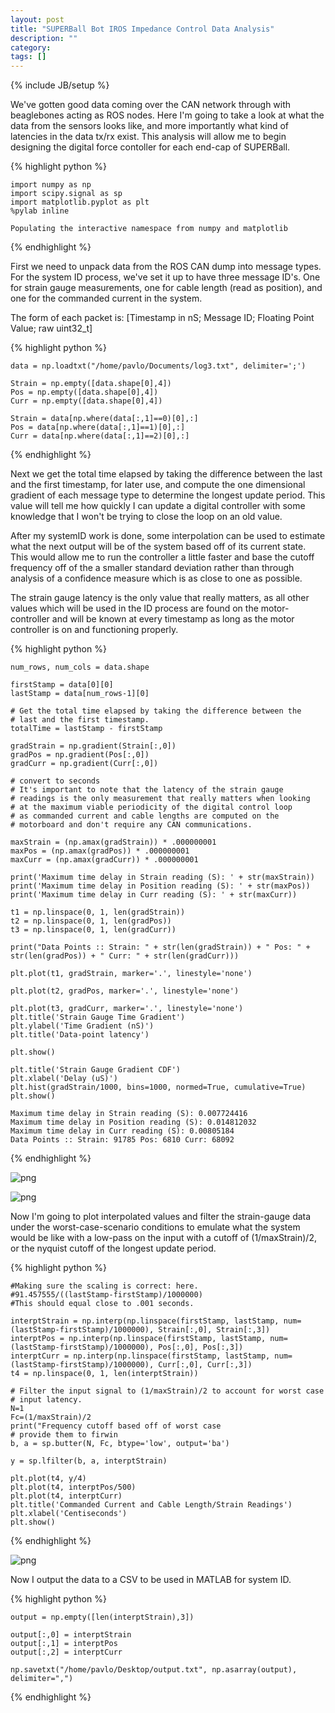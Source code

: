 ```yaml
---
layout: post
title: "SUPERBall Bot IROS Impedance Control Data Analysis"
description: ""
category: 
tags: []
---
```

{% include JB/setup %}

We've gotten good data coming over the CAN network through with beaglebones
acting as ROS nodes.  Here I'm going to take a look at what the data from the
sensors looks like, and more importantly what kind of latencies in the data
tx/rx exist.  This analysis will allow me to begin designing the digital force
contoller for each end-cap of SUPERBall.

{% highlight python %}

    import numpy as np
    import scipy.signal as sp
    import matplotlib.pyplot as plt
    %pylab inline

    Populating the interactive namespace from numpy and matplotlib

{% endhighlight %}


First we need to unpack data from the ROS CAN dump into message types.  For the
system ID process, we've set it up to have three message ID's.  One for strain
gauge measurements, one for cable length (read as position), and one for the
commanded current in the system.

The form of each packet is: [Timestamp in nS; Message ID; Floating Point Value;
raw uint32_t]

{% highlight python %}

    data = np.loadtxt("/home/pavlo/Documents/log3.txt", delimiter=';')  
    
    Strain = np.empty([data.shape[0],4])
    Pos = np.empty([data.shape[0],4])
    Curr = np.empty([data.shape[0],4])
    
    Strain = data[np.where(data[:,1]==0)[0],:]
    Pos = data[np.where(data[:,1]==1)[0],:]
    Curr = data[np.where(data[:,1]==2)[0],:]

{% endhighlight %}

Next we get the total time elapsed by taking the difference between the last and
the first timestamp, for later use, and compute the one dimensional gradient of
each message type to determine the longest update period.  This value will tell
me how quickly I can update a digital controller with some knowledge that I
won't be trying to close the loop on an old value.

After my systemID work is done, some interpolation can be used to estimate what
the next output will be of the system based off of its current state.  This
would allow me to run the controller a little faster and base the cutoff
frequency off of the a smaller standard deviation rather than through analysis
of a confidence measure which is as close to one as possible.

The strain gauge latency is the only value that really matters, as all other
values which will be used in the ID process are found on the motor-controller
and will be known at every timestamp as long as the motor controller is on and
functioning properly.

{% highlight python %}

    num_rows, num_cols = data.shape
    
    firstStamp = data[0][0]
    lastStamp = data[num_rows-1][0]
    
    # Get the total time elapsed by taking the difference between the
    # last and the first timestamp.
    totalTime = lastStamp - firstStamp
    
    gradStrain = np.gradient(Strain[:,0])
    gradPos = np.gradient(Pos[:,0])
    gradCurr = np.gradient(Curr[:,0])
    
    # convert to seconds
    # It's important to note that the latency of the strain gauge
    # readings is the only measurement that really matters when looking
    # at the maximum viable periodicity of the digital control loop
    # as commanded current and cable lengths are computed on the 
    # motorboard and don't require any CAN communications.
    
    maxStrain = (np.amax(gradStrain)) * .000000001
    maxPos = (np.amax(gradPos)) * .000000001
    maxCurr = (np.amax(gradCurr)) * .000000001
    
    print('Maximum time delay in Strain reading (S): ' + str(maxStrain))
    print('Maximum time delay in Position reading (S): ' + str(maxPos))
    print('Maximum time delay in Curr reading (S): ' + str(maxCurr))
    
    t1 = np.linspace(0, 1, len(gradStrain))
    t2 = np.linspace(0, 1, len(gradPos))
    t3 = np.linspace(0, 1, len(gradCurr))
    
    print("Data Points :: Strain: " + str(len(gradStrain)) + " Pos: " + str(len(gradPos)) + " Curr: " + str(len(gradCurr)))
    
    plt.plot(t1, gradStrain, marker='.', linestyle='none')
    
    plt.plot(t2, gradPos, marker='.', linestyle='none')
    
    plt.plot(t3, gradCurr, marker='.', linestyle='none')
    plt.title('Strain Gauge Time Gradient')
    plt.ylabel('Time Gradient (nS)')
    plt.title('Data-point latency')
    
    plt.show()
    
    plt.title('Strain Gauge Gradient CDF')
    plt.xlabel('Delay (uS)')
    plt.hist(gradStrain/1000, bins=1000, normed=True, cumulative=True)
    plt.show()

    Maximum time delay in Strain reading (S): 0.007724416
    Maximum time delay in Position reading (S): 0.014812032
    Maximum time delay in Curr reading (S): 0.00805184
    Data Points :: Strain: 91785 Pos: 6810 Curr: 68092

{% endhighlight %}


![png](http://pavlo.me/IROSDataAnalysis_files/IROSDataAnalysis_6_1.png)



![png](http://pavlo.me/IROSDataAnalysis_files/IROSDataAnalysis_6_2.png)


Now I'm going to plot interpolated values and filter the strain-gauge data under
the worst-case-scenario conditions to emulate what the system would be like with
a low-pass on the input with a cutoff of (1/maxStrain)/2, or the nyquist cutoff
of the longest update period.

{% highlight python %}

    #Making sure the scaling is correct: here.
    #91.457555/((lastStamp-firstStamp)/1000000)
    #This should equal close to .001 seconds.
    
    interptStrain = np.interp(np.linspace(firstStamp, lastStamp, num=(lastStamp-firstStamp)/1000000), Strain[:,0], Strain[:,3])
    interptPos = np.interp(np.linspace(firstStamp, lastStamp, num=(lastStamp-firstStamp)/1000000), Pos[:,0], Pos[:,3])
    interptCurr = np.interp(np.linspace(firstStamp, lastStamp, num=(lastStamp-firstStamp)/1000000), Curr[:,0], Curr[:,3])
    t4 = np.linspace(0, 1, len(interptStrain))
    
    # Filter the input signal to (1/maxStrain)/2 to account for worst case
    # input latency.
    N=1
    Fc=(1/maxStrain)/2
    print("Frequency cutoff based off of worst case 
    # provide them to firwin
    b, a = sp.butter(N, Fc, btype='low', output='ba')
    
    y = sp.lfilter(b, a, interptStrain)
    
    plt.plot(t4, y/4)
    plt.plot(t4, interptPos/500)
    plt.plot(t4, interptCurr)
    plt.title('Commanded Current and Cable Length/Strain Readings')
    plt.xlabel('Centiseconds')
    plt.show()

{% endhighlight %}


![png](http://pavlo.me/IROSDataAnalysis_files/IROSDataAnalysis_8_0.png)


Now I output the data to a CSV to be used in MATLAB for system ID.

{% highlight python %}

    output = np.empty([len(interptStrain),3])
    
    output[:,0] = interptStrain
    output[:,1] = interptPos
    output[:,2] = interptCurr
    
    np.savetxt("/home/pavlo/Desktop/output.txt", np.asarray(output), delimiter=",")

{% endhighlight %}
